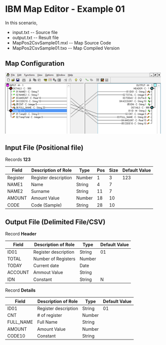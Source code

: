 # IBM Map Editor - Example 01

In this scenario, 

* input.txt -- Source file
* output.txt -- Result file
* MapPos2CsvSample01.mxl -- Map Source Code
* MapPos2CsvSample01.txo -- Map Compiled Version

## Map Configuration

![Current Map](map-pos-to-csv-ex01-main.png)


## Input File (Positional file)

Records **123**

| Field    | Description of Role  | Type   | Pos | Size | Default Value |
|----------|----------------------|--------|-----|------|---------------|
| Register | Register description | Number |   1 |    3 | 123 |
| NAME1    | Name                 | String |   4 |    7 | |
| NAME2    | Surname              | String |  11 |    7 | |
| AMOUNT   | Amount Value         | Number |  18 |   10 | |
| CODE     | Code (Sample)        | String |  28 |   10 | |


## Output File (Delimited File/CSV)

Record **Header** 

| Field    | Description of Role  | Type   | Default Value |
|----------|----------------------|--------|---------------|
| ID01     | Register description | String | 01 |
| TOTAL    | Number of Registers  | Number | |
| TODAY    | Current date         | Date | |
| ACCOUNT  | Ammout Value         | String | |
| IDN      | Constant             | String | N |

Record **Details** 

| Field    | Description of Role  | Type   | Default Value |
|----------|----------------------|--------|---------------|
| ID01     | Register description | String | 01 |
| CNT      | # of register        | Number | |
| FULL_NAME| Full Name            | String | |
| AMOUNT   | Amount Value         | Number | |
| CODE10   | Constant             | String | |
